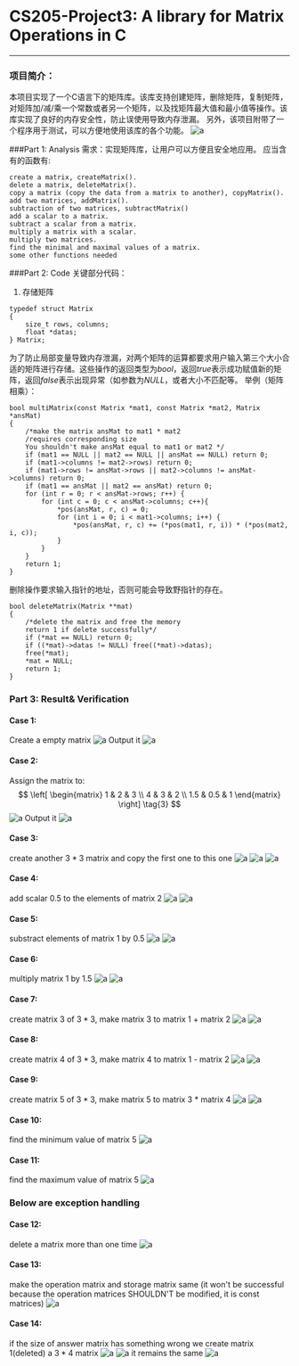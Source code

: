 # CS205-Project3: A library for Matrix Operations in C
___

### 项目简介：
本项目实现了一个C语言下的矩阵库。该库支持创建矩阵，删除矩阵，复制矩阵，对矩阵加/减/乘一个常数或者另一个矩阵，以及找矩阵最大值和最小值等操作。该库实现了良好的内存安全性，防止误使用导致内存泄漏。
另外，该项目附带了一个程序用于测试，可以方便地使用该库的各个功能。
![a](./b.png)

###Part 1: Analysis
需求：实现矩阵库，让用户可以方便且安全地应用。
应当含有的函数有:
```
create a matrix, createMatrix().
delete a matrix, deleteMatrix().
copy a matrix (copy the data from a matrix to another), copyMatrix().
add two matrices, addMatrix().
subtraction of two matrices, subtractMatrix()
add a scalar to a matrix.
subtract a scalar from a matrix.
multiply a matrix with a scalar.
multiply two matrices.
find the minimal and maximal values of a matrix.
some other functions needed
```

###Part 2: Code
关键部分代码：
1. 存储矩阵
```
typedef struct Matrix 
{
	size_t rows, columns;
	float *datas;
} Matrix;
```
为了防止局部变量导致内存泄漏，对两个矩阵的运算都要求用户输入第三个大小合适的矩阵进行存储。这些操作的返回类型为$bool$，返回$true$表示成功赋值新的矩阵，返回$false$表示出现异常（如参数为$NULL$，或者大小不匹配等。
举例（矩阵相乘）：
```
bool multiMatrix(const Matrix *mat1, const Matrix *mat2, Matrix *ansMat)
{
    /*make the matrix ansMat to mat1 * mat2
    /requires corresponding size
    You shouldn't make ansMat equal to mat1 or mat2 */
    if (mat1 == NULL || mat2 == NULL || ansMat == NULL) return 0;
	if (mat1->columns != mat2->rows) return 0;
    if (mat1->rows != ansMat->rows || mat2->columns != ansMat->columns) return 0;
    if (mat1 == ansMat || mat2 == ansMat) return 0;
    for (int r = 0; r < ansMat->rows; r++) {
        for (int c = 0; c < ansMat->columns; c++){
            *pos(ansMat, r, c) = 0;
            for (int i = 0; i < mat1->columns; i++) {
                *pos(ansMat, r, c) += (*pos(mat1, r, i)) * (*pos(mat2, i, c));
            }
        }
    } 
    return 1;
}
```
删除操作要求输入指针的地址，否则可能会导致野指针的存在。
```
bool deleteMatrix(Matrix **mat)
{
    /*delete the matrix and free the memory
    return 1 if delete successfully*/
	if (*mat == NULL) return 0;
	if ((*mat)->datas != NULL) free((*mat)->datas);
	free(*mat);
	*mat = NULL;
    return 1;
}
```

### Part 3: Result& Verification
#### Case 1:
Create a empty matrix
![a](./c.png)
Output it
![a](./d.png)
#### Case 2:
Assign the matrix to:
$$
 \left[
 \begin{matrix}
   1 & 2 & 3 \\
   4 & 3 & 2 \\
   1.5 & 0.5 & 1
  \end{matrix}
  \right] \tag{3}
$$
![a](./e.png)
Output it
![a](./f.png)
#### Case 3:
create another $3*3$ matrix and copy the first one to this one
![a](./g.png)
![a](./h.png)
![a](./i.png)
#### Case 4:
add scalar $0.5$ to the elements of matrix 2
![a](./j.png)
![a](./k.png)
#### Case 5:
substract elements of matrix 1 by $0.5$
![a](./l.png)
![a](./m.png)
#### Case 6:
multiply matrix 1 by $1.5$
![a](./n.png)
![a](./o.png)
#### Case 7:
create matrix 3 of $3 * 3$, make matrix 3 to matrix 1 + matrix 2
![a](./p.png)
![a](./q.png)
#### Case 8:
create matrix 4 of $3 * 3$, make matrix 4 to matrix 1 - matrix 2
![a](./r.png)
![a](./s.png)
#### Case 9:
create matrix 5 of $3 * 3$, make matrix 5 to matrix 3 * matrix 4
![a](./t.png)
![a](./u.png)
#### Case 10:
find the minimum value of matrix 5
![a](./v.png)
#### Case 11:
find the maximum value of matrix 5
![a](./w.png)
### Below are exception handling
#### Case 12:
delete a matrix more than one time
![a](./x.png)
#### Case 13:
make the operation matrix and storage matrix same
(it won't be successful because the operation matrices SHOULDN'T be modified, it is const matrices)
![a](./y.png)
#### Case 14:
if the size of answer matrix has something wrong
we create matrix 1(deleted) a $3*4$ matrix
![a](./z.png)
![a](./aa.png)
it remains the same
![a](./ab.png)
